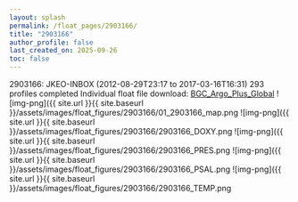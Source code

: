 ```yaml
---
layout: splash
permalink: /float_pages/2903166/
title: "2903166"
author_profile: false
last_created_on: 2025-09-26
toc: false
---
```

 
2903166: JKEO-INBOX (2012-08-29T23:17 to 2017-03-16T16:31)
293 profiles completed
Individual float file download: [BGC_Argo_Plus_Global](https://ftp.soest.hawaii.edu/bgc_argo_plus/Individual_Floats/outliers_removed/2903166_Sprof_processed.nc)
![img-png]({{ site.url }}{{ site.baseurl }}/assets/images/float_figures/2903166/01_2903166_map.png
![img-png]({{ site.url }}{{ site.baseurl }}/assets/images/float_figures/2903166/2903166_DOXY.png
![img-png]({{ site.url }}{{ site.baseurl }}/assets/images/float_figures/2903166/2903166_PRES.png
![img-png]({{ site.url }}{{ site.baseurl }}/assets/images/float_figures/2903166/2903166_PSAL.png
![img-png]({{ site.url }}{{ site.baseurl }}/assets/images/float_figures/2903166/2903166_TEMP.png
